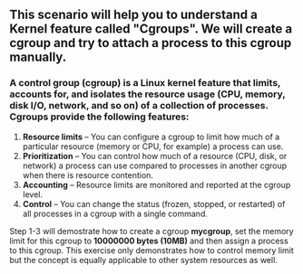 ## This scenario will help you to understand a Kernel feature called "Cgroups". We will create a cgroup and try to attach a process to this cgroup manually.

### A control group (cgroup) is a Linux kernel feature that limits, accounts for, and isolates the resource usage (CPU, memory, disk I/O, network, and so on) of a collection of processes. Cgroups provide the following features:
1. **Resource limits** – You can configure a cgroup to limit how much of a particular resource (memory or CPU, for example) a process can use.
2. **Prioritization** – You can control how much of a resource (CPU, disk, or network) a process can use compared to processes in another cgroup when there is resource contention.
3. **Accounting** – Resource limits are monitored and reported at the cgroup level.
4. **Control** – You can change the status (frozen, stopped, or restarted) of all processes in a cgroup with a single command.

Step 1-3 will demostrate how to create a cgroup **mycgroup**, set the memory limit for this cgroup to **10000000 bytes (10MB)** and then assign a process to this cgroup. This exercise only demonstrates how to control memory limit but the concept is equally applicable to other system resources as well.